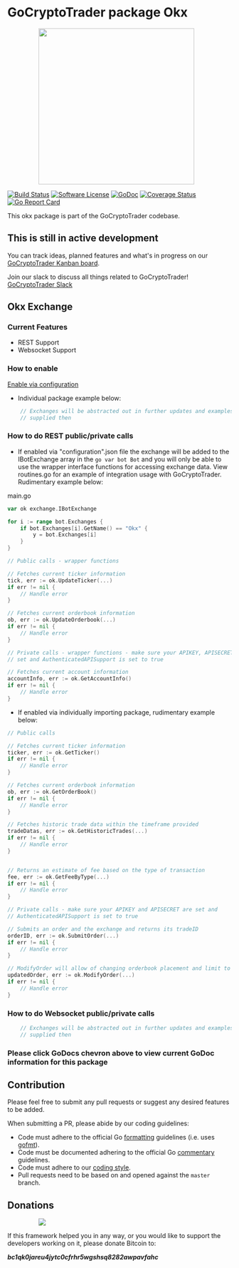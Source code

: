 # GoCryptoTrader package Okx

<img src="/common/gctlogo.png?raw=true" width="350px" height="350px" hspace="70">


[![Build Status](https://github.com/thrasher-corp/gocryptotrader/actions/workflows/tests.yml/badge.svg?branch=master)](https://github.com/thrasher-corp/gocryptotrader/actions/workflows/tests.yml)
[![Software License](https://img.shields.io/badge/License-MIT-orange.svg?style=flat-square)](https://github.com/thrasher-corp/gocryptotrader/blob/master/LICENSE)
[![GoDoc](https://godoc.org/github.com/thrasher-corp/gocryptotrader?status.svg)](https://godoc.org/github.com/thrasher-corp/gocryptotrader/exchanges/okx)
[![Coverage Status](https://codecov.io/gh/thrasher-corp/gocryptotrader/graph/badge.svg?token=41784B23TS)](https://codecov.io/gh/thrasher-corp/gocryptotrader)
[![Go Report Card](https://goreportcard.com/badge/github.com/thrasher-corp/gocryptotrader)](https://goreportcard.com/report/github.com/thrasher-corp/gocryptotrader)


This okx package is part of the GoCryptoTrader codebase.

## This is still in active development

You can track ideas, planned features and what's in progress on our [GoCryptoTrader Kanban board](https://github.com/orgs/thrasher-corp/projects/3).

Join our slack to discuss all things related to GoCryptoTrader! [GoCryptoTrader Slack](https://join.slack.com/t/gocryptotrader/shared_invite/zt-38z8abs3l-gH8AAOk8XND6DP5NfCiG_g)

## Okx Exchange

### Current Features

+ REST Support
+ Websocket Support

### How to enable

 [Enable via configuration](https://github.com/thrasher-corp/gocryptotrader/tree/master/config#enable-exchange-via-config-example)

+ Individual package example below:

```go
	// Exchanges will be abstracted out in further updates and examples will be
	// supplied then
```

### How to do REST public/private calls

+ If enabled via "configuration".json file the exchange will be added to the
IBotExchange array in the ```go var bot Bot``` and you will only be able to use
the wrapper interface functions for accessing exchange data. View routines.go
for an example of integration usage with GoCryptoTrader. Rudimentary example
below:

main.go
```go
var ok exchange.IBotExchange

for i := range bot.Exchanges {
	if bot.Exchanges[i].GetName() == "Okx" {
		y = bot.Exchanges[i]
	}
}

// Public calls - wrapper functions

// Fetches current ticker information
tick, err := ok.UpdateTicker(...)
if err != nil {
	// Handle error
}

// Fetches current orderbook information
ob, err := ok.UpdateOrderbook(...)
if err != nil {
	// Handle error
}

// Private calls - wrapper functions - make sure your APIKEY, APISECRET, and API_CLIENT_ID are
// set and AuthenticatedAPISupport is set to true

// Fetches current account information
accountInfo, err := ok.GetAccountInfo()
if err != nil {
	// Handle error
}
```

+ If enabled via individually importing package, rudimentary example below:

```go
// Public calls

// Fetches current ticker information
ticker, err := ok.GetTicker()
if err != nil {
	// Handle error
}

// Fetches current orderbook information
ob, err := ok.GetOrderBook()
if err != nil {
	// Handle error
}

// Fetches historic trade data within the timeframe provided
tradeDatas, err := ok.GetHistoricTrades(...)
if err != nil {
	// Handle error
}


// Returns an estimate of fee based on the type of transaction
fee, err := ok.GetFeeByType(...)
if err != nil {
	// Handle error
}

// Private calls - make sure your APIKEY and APISECRET are set and
// AuthenticatedAPISupport is set to true

// Submits an order and the exchange and returns its tradeID
orderID, err := ok.SubmitOrder(...)
if err != nil {
	// Handle error
}

// ModifyOrder will allow of changing orderbook placement and limit to market conversion
updatedOrder, err := ok.ModifyOrder(...)
if err != nil {
	// Handle error
}

```

### How to do Websocket public/private calls

```go
	// Exchanges will be abstracted out in further updates and examples will be
	// supplied then
```

### Please click GoDocs chevron above to view current GoDoc information for this package

## Contribution

Please feel free to submit any pull requests or suggest any desired features to be added.

When submitting a PR, please abide by our coding guidelines:

+ Code must adhere to the official Go [formatting](https://golang.org/doc/effective_go.html#formatting) guidelines (i.e. uses [gofmt](https://golang.org/cmd/gofmt/)).
+ Code must be documented adhering to the official Go [commentary](https://golang.org/doc/effective_go.html#commentary) guidelines.
+ Code must adhere to our [coding style](https://github.com/thrasher-corp/gocryptotrader/blob/master/doc/coding_style.md).
+ Pull requests need to be based on and opened against the `master` branch.

## Donations

<img src="https://github.com/thrasher-corp/gocryptotrader/blob/master/web/src/assets/donate.png?raw=true" hspace="70">

If this framework helped you in any way, or you would like to support the developers working on it, please donate Bitcoin to:

***bc1qk0jareu4jytc0cfrhr5wgshsq8282awpavfahc***
